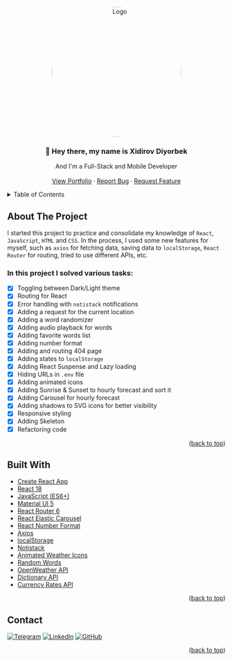 <div id="top"></div>

<!-- PROJECT LOGO -->
<br />
<div align="center">
  <a href="https://megadev.uz">    
    <img src="https://s12.gifyu.com/images/SWNcv.jpg" style="border-radius: 50%"  alt="Logo" width="300" height="300">
  </a>

  <h3 align="center">👋 Hey there, my name is Xidirov Diyorbek</h3>

  <p align="center">   
    And I'm a Full-Stack and Mobile Developer
    <br />
    <br />
    <a href="https://megadev.uz">View Portfolio</a>
    ·
    <a href="https://github.com/diyordeveloper/megadev">Report Bug</a>
    ·
    <a href="https://github.com/diyordeveloper/megadev/issues">Request Feature</a>
  </p>
</div>

<!-- TABLE OF CONTENTS -->
<details>
  <summary>Table of Contents</summary>
  <ul>
    <li><a href="#about-the-project">About The Project</a></li>
    <li><a href="#built-with">Built With</a></li>
    <li><a href="#contact">Contact</a></li>
  </ul>
</details>

<!-- ABOUT THE PROJECT -->

## About The Project

I started this project to practice and consolidate my knowledge of `React`, `JavaScript`, `HTML` and `CSS`. In the process, I used some new features for myself, such as `axios` for fetching data, saving data to `localStorage`, `React Router` for routing, tried to use different APIs, etc.

### In this project I solved various tasks:

- [x] Toggling between Dark/Light theme
- [x] Routing for React
- [x] Error handling with `notistack` notifications
- [x] Adding a request for the current location
- [x] Adding a word randomizer
- [x] Adding audio playback for words
- [x] Adding favorite words list
- [x] Adding number format
- [x] Adding and routing 404 page
- [x] Adding states to `localStorage`
- [x] Adding React Suspense and Lazy loading
- [x] Hiding URLs in `.env` file
- [x] Adding animated icons
- [x] Adding Sunrise & Sunset to hourly forecast and sort it
- [x] Adding Carousel for hourly forecast
- [x] Adding shadows to SVG icons for better visibility
- [x] Responsive styling
- [x] Adding Skeleton
- [x] Refactoring code

<p align="right">(<a href="#top">back to top</a>)</p>

## Built With

- [Create React App](https://create-react-app.dev/)
- [React 18](https://reactjs.org/)
- [JavaScript (ES6+)](https://www.javascript.com/)
- [Material UI 5](https://mui.com/)
- [React Router 6](https://reactrouter.com/)
- [React Elastic Carousel](https://github.com/sag1v/react-elastic-carousel)
- [React Number Format](https://github.com/s-yadav/react-number-format)
- [Axios](https://github.com/axios/axios)
- [localStorage](https://developer.mozilla.org/en-US/docs/Web/API/Window/localStorage)
- [Notistack](https://github.com/iamhosseindhv/notistack)
- [Animated Weather Icons](https://github.com/basmilius/weather-icons)
- [Random Words](https://github.com/apostrophecms/random-words)
- [OpenWeather API](https://openweathermap.org/api)
- [Dictionary API](https://dictionaryapi.dev/)
- [Currency Rates API](https://github.com/fawazahmed0/currency-api)

<p align="right">(<a href="#top">back to top</a>)</p>

<!-- CONTACT -->

## Contact

[![Telegram][telegram-shield]][telegram-url]
[![LinkedIn][linkedin-shield]][linkedin-url]
[![GitHub][github-shield]][github-url]

<p align="right">(<a href="#top">back to top</a>)</p>

<!-- MARKDOWN LINKS & IMAGES -->

[telegram-shield]: https://img.shields.io/badge/-Telegram-black.svg?style=for-the-badge&logo=telegram&colorB=555
[telegram-url]: https://t.me/diyorbekdeveloper
[linkedin-shield]: https://img.shields.io/badge/-LinkedIn-black.svg?style=for-the-badge&logo=linkedin&colorB=555
[linkedin-url]: https://www.linkedin.com/in/diyorbekdeveloper/
[github-shield]: https://img.shields.io/badge/-GitHub-black.svg?style=for-the-badge&logo=github&colorB=555
[github-url]: https://github.com/diyordeveloper
